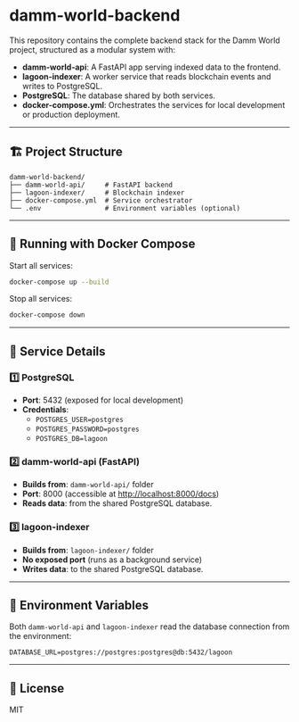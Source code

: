 # damm-world-backend

This repository contains the complete backend stack for the Damm World project, structured as a modular system with:

- **damm-world-api**: A FastAPI app serving indexed data to the frontend.
- **lagoon-indexer**: A worker service that reads blockchain events and writes to PostgreSQL.
- **PostgreSQL**: The database shared by both services.
- **docker-compose.yml**: Orchestrates the services for local development or production deployment.

---

## 🏗️ Project Structure

```
damm-world-backend/
├── damm-world-api/     # FastAPI backend
├── lagoon-indexer/     # Blockchain indexer
├── docker-compose.yml  # Service orchestrator
└── .env                # Environment variables (optional)
```

---

## 🐳 Running with Docker Compose

Start all services:

```bash
docker-compose up --build
```

Stop all services:

```bash
docker-compose down
```

---

## 🔧 Service Details

### 1️⃣ PostgreSQL

- **Port**: 5432 (exposed for local development)
- **Credentials**:
  - `POSTGRES_USER=postgres`
  - `POSTGRES_PASSWORD=postgres`
  - `POSTGRES_DB=lagoon`

### 2️⃣ damm-world-api (FastAPI)

- **Builds from**: `damm-world-api/` folder
- **Port**: 8000 (accessible at [http://localhost:8000/docs](http://localhost:8000/docs))
- **Reads data**: from the shared PostgreSQL database.

### 3️⃣ lagoon-indexer

- **Builds from**: `lagoon-indexer/` folder
- **No exposed port** (runs as a background service)
- **Writes data**: to the shared PostgreSQL database.

---

## 📝 Environment Variables

Both `damm-world-api` and `lagoon-indexer` read the database connection from the environment:

```
DATABASE_URL=postgres://postgres:postgres@db:5432/lagoon
```

---

## 📄 License

MIT
